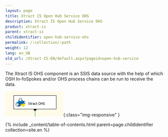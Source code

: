 ```yaml
---
layout: page
title: Xtract IS Open Hub Service OHS
description: Xtract IS Open Hub Service OHS
product: xtract-is
parent: xtract-is
childidentifier: open-hub-service-ohs
permalink: /:collection/:path
weight: 12
lang: en_GB
old_url: /Xtract-IS-EN/default.aspx?pageid=open-hub-service
---
```


The Xtract IS OHS component is an SSIS data source with the help of which OSH In-foSpokes and/or OHS process chains can be run to receive the data.

![OHS](/img/content/OHS.png){:class="img-responsive" }

{% include _content/table-of-contents.html parent=page.childidentifier collection=site.en %}